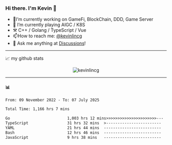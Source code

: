 ### Hi there. I'm Kevin 👋

- 🔭I’m currently working on GameFi, BlockChain, DDD, Game Server
- 🌱 I’m currently playing AIGC / K8S
-   :hammer_and_pick: C++ / Golang / TypeScript / Vue
- 📫How to reach me: [@kevinlincg](https://twitter.com/kevinlincg) 
-   :thought_balloon: Ask me anything at [Discussions](https://github.com/kevinlincg/kevinlincg/issues/new)!

---

📈 my github stats

<p align="center"> <img src="https://github-readme-stats-ouuan.vercel.app/api?username=kevinlincg&theme=dark&show_icons=true&count_private=true" alt="kevinlincg" />

---

#### :bar_chart: 

<!--START_SECTION:waka-->

```txt
From: 09 November 2022 - To: 07 July 2025

Total Time: 1,166 hrs 7 mins

Go                         1,003 hrs 12 mins>>>>>>>>>>>>>>>>>>>>>>---   86.03 %
TypeScript                 31 hrs 32 mins  >------------------------   02.70 %
YAML                       21 hrs 44 mins  -------------------------   01.86 %
Bash                       12 hrs 46 mins  -------------------------   01.10 %
JavaScript                 9 hrs 38 mins   -------------------------   00.83 %
```

<!--END_SECTION:waka-->
